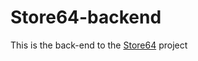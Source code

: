 # Store64-backend
This is the back-end to the [Store64](https://github.com/Alisa1989/Store64) project
